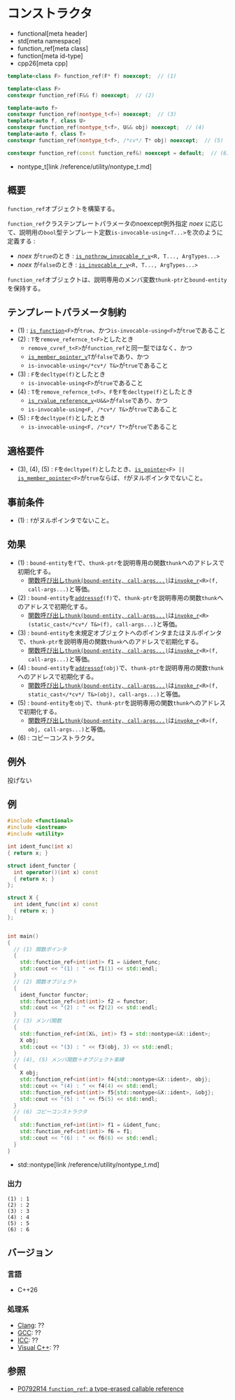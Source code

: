 # コンストラクタ
* functional[meta header]
* std[meta namespace]
* function_ref[meta class]
* function[meta id-type]
* cpp26[meta cpp]

```cpp
template<class F> function_ref(F* f) noexcept;  // (1)

template<class F>
constexpr function_ref(F&& f) noexcept;  // (2)

template<auto f>
constexpr function_ref(nontype_t<f>) noexcept;  // (3)
template<auto f, class U>
constexpr function_ref(nontype_t<f>, U&& obj) noexcept;  // (4)
template<auto f, class T>
constexpr function_ref(nontype_t<f>, /*cv*/ T* obj) noexcept;  // (5)

constexpr function_ref(const function_ref&) noexcept = default;  // (6)
```
* nontype_t[link /reference/utility/nontype_t.md]

## 概要
`function_ref`オブジェクトを構築する。

`function_ref`クラステンプレートパラメータのnoexcept例外指定 *noex* に応じて、説明用の`bool`型テンプレート定数`is-invocable-using<T...>`を次のように定義する :

- *noex* が`true`のとき : [`is_nothrow_invocable_r_v`](/reference/type_traits/is_nothrow_invocable_r.md)`<R, T..., ArgTypes...>`
- *noex* が`false`のとき : [`is_invocable_r_v`](/reference/type_traits/is_invocable_r.md)`<R, T..., ArgTypes...>`

`function_ref`オブジェクトは、説明専用のメンバ変数`thunk-ptr`と`bound-entity`を保持する。


## テンプレートパラメータ制約
- (1) : [`is_function`](/reference/type_traits/is_function.md)`<F>`が`true`、かつ`is-invocable-using<F>`が`true`であること
- (2) : `T`を`remove_refernce_t<F>`としたとき
    - `remove_cvref_t<F>`が`function_ref`と同一型ではなく、かつ
    - [`is_member_pointer_v`](/reference/type_traits/is_member_pointer.md)`T`が`false`であり、かつ
    - `is-invocable-using</*cv*/ T&>`が`true`であること
- (3) : `F`を`decltype(f)`としたとき
    - `is-invocable-using<F>`が`true`であること
- (4) : `T`を`remove_refernce_t<F>`、`F`を`F`を`decltype(f)`としたとき
    - [`is_rvalue_reference_v`](/reference/type_traits/is_rvalue_reference.md)`<U&&>`が`false`であり、かつ
    - `is-invocable-using<F, /*cv*/ T&>`が`true`であること
- (5) : `F`を`decltype(f)`としたとき
    - `is-invocable-using<F, /*cv*/ T*>`が`true`であること


## 適格要件
- (3), (4), (5) : `F`を`decltype(f)`としたとき、[`is_pointer`](/reference/type_traits/is_pointer.md)`<F> ||` [`is_member_pointer`](/reference/type_traits/is_member_pointer.md)`<F>`が`true`ならば、`f`がヌルポインタでないこと。


## 事前条件
- (1) : `f`がヌルポインタでないこと。


## 効果
- (1) : `bound-entity`を`f`で、`thunk-ptr`を説明専用の関数`thunk`へのアドレスで初期化する。
    - [関数呼び出し`thunk(bound-entity, call-args...)`](op_call.md)は[`invoke_r`](/reference/functional/invoke_r.md)`<R>(f, call-args...)`と等価。
- (2) : `bound-entity`を[`addressof`](/reference/memory/addressof.md)`(f)`で、`thunk-ptr`を説明専用の関数`thunk`へのアドレスで初期化する。
    - [関数呼び出し`thunk(bound-entity, call-args...)`](op_call.md)は[`invoke_r`](/reference/functional/invoke_r.md)`<R>(static_cast</*cv*/ T&>(f), call-args...)`と等価。
- (3) : `bound-entity`を未規定オブジェクトへのポインタまたはヌルポインタで、`thunk-ptr`を説明専用の関数`thunk`へのアドレスで初期化する。
    - [関数呼び出し`thunk(bound-entity, call-args...)`](op_call.md)は[`invoke_r`](/reference/functional/invoke_r.md)`<R>(f, call-args...)`と等価。
- (4) : `bound-entity`を[`addressof`](/reference/memory/addressof.md)`(obj)`で、`thunk-ptr`を説明専用の関数`thunk`へのアドレスで初期化する。
    - [関数呼び出し`thunk(bound-entity, call-args...)`](op_call.md)は[`invoke_r`](/reference/functional/invoke_r.md)`<R>(f, static_cast</*cv*/ T&>(obj), call-args...)`と等価。
- (5) : `bound-entity`を`obj`で、`thunk-ptr`を説明専用の関数`thunk`へのアドレスで初期化する。
    - [関数呼び出し`thunk(bound-entity, call-args...)`](op_call.md)は[`invoke_r`](/reference/functional/invoke_r.md)`<R>(f, obj, call-args...)`と等価。
- (6) : コピーコンストラクタ。


## 例外
投げない


## 例
```cpp example
#include <functional>
#include <iostream>
#include <utility>

int ident_func(int x)
{ return x; }

struct ident_functor {
  int operator()(int x) const
  { return x; }
};

struct X {
  int ident_func(int x) const
  { return x; }
};


int main()
{
  // (1) 関数ポインタ
  {
    std::function_ref<int(int)> f1 = &ident_func;
    std::cout << "(1) : " << f1(1) << std::endl;
  }
  // (2) 関数オブジェクト
  {
    ident_functor functor;
    std::function_ref<int(int)> f2 = functor;
    std::cout << "(2) : " << f2(2) << std::endl;
  }
  // (3) メンバ関数
  {
    std::function_ref<int(X&, int)> f3 = std::nontype<&X::ident>;
    X obj;
    std::cout << "(3) : " << f3(obj, 3) << std::endl;
  }
  // (4), (5) メンバ関数＋オブジェクト束縛
  {
    X obj;
    std::function_ref<int(int)> f4{std::nontype<&X::ident>, obj};
    std::cout << "(4) : " << f4(4) << std::endl;
    std::function_ref<int(int)> f5{std::nontype<&X::ident>, &obj};
    std::cout << "(5) : " << f5(5) << std::endl;
  }
  // (6) コピーコンストラクタ
  {
    std::function_ref<int(int)> f1 = &ident_func;
    std::function_ref<int(int)> f6 = f1;
    std::cout << "(6) : " << f6(6) << std::endl;
  }
}
```
* std::nontype[link /reference/utility/nontype_t.md]

### 出力
```
(1) : 1
(2) : 2
(3) : 3
(4) : 4
(5) : 5
(6) : 6
```


## バージョン
### 言語
- C++26

### 処理系
- [Clang](/implementation.md#clang): ??
- [GCC](/implementation.md#gcc): ??
- [ICC](/implementation.md#icc): ??
- [Visual C++](/implementation.md#visual_cpp): ??


## 参照
- [P0792R14 `function_ref`: a type-erased callable reference](https://www.open-std.org/jtc1/sc22/wg21/docs/papers/2023/p0792r14.html)
